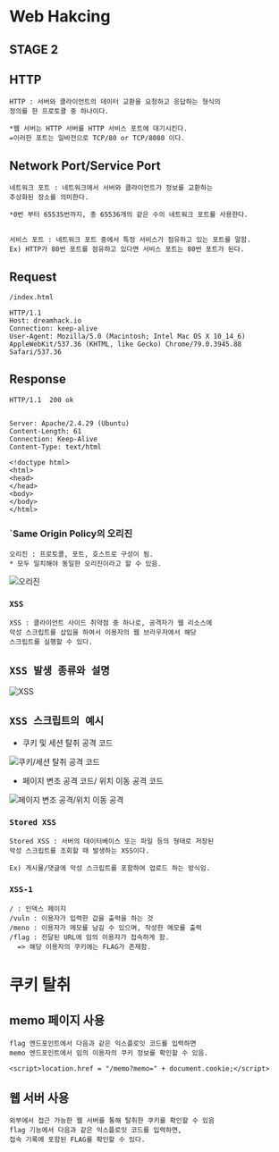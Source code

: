 # Web Hakcing

## STAGE 2 



## HTTP



    HTTP : 서버와 클라이언트의 데이터 교환을 요청하고 응답하는 형식의 
    정의를 한 프로토콜 중 하나이다.

    *웹 서버는 HTTP 서버를 HTTP 서비스 포트에 대기시킨다.
    =이러한 포트는 일바전으로 TCP/80 or TCP/8080 이다.


## Network Port/Service Port

    네트워크 포트 : 네트워크에서 서버와 클라이언트가 정보를 교환하는 
    추상화된 장소를 의미한다.

    *0번 부터 65535번까지, 총 65536개의 같은 수의 네트워크 포트를 사용한다.


    서비스 포트 : 네트워크 포트 중에서 특정 서비스가 점유하고 있는 포트를 말함.
    Ex) HTTP가 80번 포트를 점유하고 있다면 서비스 포트는 80번 포트가 된다.


## Request
 
    /index.html
    
    HTTP/1.1
    Host: dreamhack.io
    Connection: keep-alive
    User-Agent: Mozilla/5.0 (Macintosh; Intel Mac OS X 10_14_6) AppleWebKit/537.36 (KHTML, like Gecko) Chrome/79.0.3945.88 Safari/537.36

## Response

    HTTP/1.1  200 ok

    
    Server: Apache/2.4.29 (Ubuntu)
    Content-Length: 61
    Connection: Keep-Alive
    Content-Type: text/html

    <!doctype html>
    <html>
    <head>
    </head>
    <body>
    </body>
    </html>



### `Same Origin Policy의 오리진

    
    오리진 : 프로토콜, 포트, 호스트로 구성이 됨.
    * 모두 일치해야 동일한 오리진이라고 할 수 있음.


![오리진](https://cdn.discordapp.com/attachments/956190154454876183/1022424599792726056/unknown.png)



### `XSS`



    XSS : 클라이언트 사이드 취약점 중 하나로, 공격자가 웹 리소스에
    악성 스크립트를 삽입을 하여서 이용자의 웹 브라우저에서 해당
    스크립트를 실행할 수 있다.



## `XSS 발생 종류와 설명`


 ![XSS](https://media.discordapp.net/attachments/956190154454876183/1022464035733635092/unknown.png?width=477&height=408)



 ## `XSS 스크립트의 예시`


+ 쿠키 및 세션 탈취 공격 코드


![쿠키/세션 탈취 공격 코드](https://cdn.discordapp.com/attachments/956190154454876183/1022466126434795570/unknown.png)


+ 페이지 변조 공격 코드/ 위치 이동 공격 코드


![페이지 변조 공격/위치 이동 공격](https://cdn.discordapp.com/attachments/956190154454876183/1022466146139639828/unknown.png)



### `Stored XSS`


    Stored XSS : 서버의 데이터베이스 또는 파일 등의 형태로 저장된
    악성 스크립트를 조회할 때 발생하는 XSS이다.

    Ex) 게시물/댓글에 악성 스크립트를 포함하여 업로드 하는 방식임.


### `XSS-1`

    / : 인덱스 페이지
    /vuln : 이용자가 입력한 값을 출력을 하는 것
    /meno : 이용자가 메모를 남길 수 있으며, 작성한 메모를 출력
    /flag : 전달된 URL에 임의 이용자가 접속하게 함. 
      => 해당 이용자의 쿠키에는 FLAG가 존재함.


# 쿠키 탈취

## memo 페이지 사용

    flag 엔드포인트에서 다음과 같은 익스플로잇 코드를 입력하면
    memo 엔드포인트에서 임의 이용자의 쿠키 정보를 확인할 수 있음.

    <script>location.href = "/memo?memo=" + document.cookie;</script>

## 웹 서버 사용

    외부에서 접근 가능한 웹 서버를 통해 탈취한 쿠키를 확인할 수 있음
    flag 기능에서 다음과 같은 익스플로잇 코드를 입력하면,
    접속 기록에 포함된 FLAG를 확인할 수 있다.














